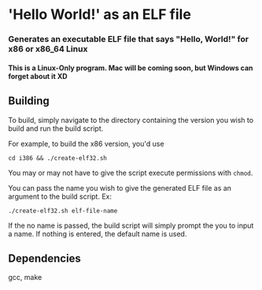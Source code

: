 # 'Hello World!' as an ELF file
### Generates an executable ELF file that says "Hello, World!" for x86 or x86_64 Linux
#### This is a Linux-Only program. Mac will be coming soon, but Windows can forget about it XD

## Building

To build, simply navigate to the directory containing the version you wish to build and run the build script.

For example, to build the x86 version, you'd use

```cd i386 && ./create-elf32.sh```

You may or may not have to give the script execute permissions with `chmod`.

You can pass the name you wish to give the generated ELF file as an argument to the build script. Ex:

```./create-elf32.sh elf-file-name```

If the no name is passed, the build script will simply prompt the you to input a name. If nothing is entered, the default name is used.


## Dependencies
gcc, make

